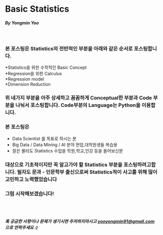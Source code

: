 # Basic Statistics 

##### By Yongmin Yoo
</br>

### 본 포스팅은 Statistics의 전반적인 부분을 아래와 같은 순서로 포스팅합니다.
*Statistics을 위한 수학적인 Basic Concept</br>
*Regression을 위한 Calculus </br>
*Regression model </br>
*Dimension Reduction </br>
### 위 네가지 부분을 아주 상세하고 꼼꼼하게 Conceptual한 부분과 Code 부분을 나눠서 포스팅합니다. Code부분의 Language는 Python을 이용합니다.</br>
### 본 포스팅은
* Data Scientist 를 목표로 하시는 분</br>
* Big Data / Data Mining / AI 분야 현업,대학원생들 복습용</br>
* 잘은 몰라도 Statistics 수업을 학원,학교,인강 등을 들어보신분 </br>
### 대상으로 기초적이지만 꼭 알고가야 할 Statistics 부분을 포스팅하려고합니다. 필자도 문과 - 인문학부 출신으로써 Statistics적이 사고를 위해 많이 고민하고 노력했었습니다
### 그럼 시작해보겠습니다!
</br></br>
##### 혹 궁금한 사항이나 문제가 생기시면 주저하지마시고 yooyongmin91@gmail.com 으로 연락주세요 :)
